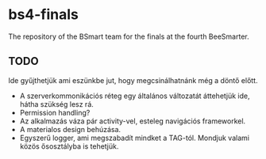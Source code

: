 # bs4-finals
The repository of the BSmart team for the finals at the fourth BeeSmarter.

## TODO
Ide gyűjthetjük ami eszünkbe jut, hogy megcsinálhatnánk még a döntő előtt.
* A szerverkommonikációs réteg egy általános változatát áttehetjük ide, hátha szükség lesz rá.
* Permission handling?
* Az alkalmazás váza pár activity-vel, esteleg navigációs frameworkel.
* A materialos design behúzása.
* Egyszerű logger, ami megszabadít mindket a TAG-tól. Mondjuk valami közös ősosztályba is tehetjük.
